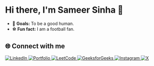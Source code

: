 # Hi there, I'm Sameer Sinha 👋

- 🥅 **Goals:** To be a good human.  
- ⚽ **Fun fact:** I am a football fan.


## 🌐 Connect with me  

<p align="left">
  <a href="https://www.linkedin.com/in/sameer-sinha-4b3a40174" target="blank">
    <img src="https://img.shields.io/badge/LinkedIn-%230077B5.svg?&style=for-the-badge&logo=linkedin&logoColor=white" alt="LinkedIn" />
  </a>
  <a href="https://sameer-sinha.vercel.app" target="blank">
    <img src="https://img.shields.io/badge/Portfolio-%23A020F0?style=for-the-badge&logo=About.me&logoColor=white" alt="Portfolio" />
  </a>
  <a href="https://leetcode.com/sameer882000" target="blank">
    <img src="https://img.shields.io/badge/LeetCode-%23FFA116?style=for-the-badge&logo=LeetCode&logoColor=black" alt="LeetCode" />
  </a>
  <a href="https://auth.geeksforgeeks.org/user/sameer882000" target="blank">
    <img src="https://img.shields.io/badge/GeeksforGeeks-%23298D46?style=for-the-badge&logo=geeksforgeeks&logoColor=white" alt="GeeksforGeeks" />
  </a>
  <a href="https://instagram.com/mai_hoon_sameer" target="blank">
    <img src="https://img.shields.io/badge/Instagram-%23E4405F.svg?&style=for-the-badge&logo=Instagram&logoColor=white" alt="Instagram" />
  </a>
  <a href="https://x.com/mai_hoon_sameer" target="blank">
    <img src="https://img.shields.io/badge/X-%23000000.svg?&style=for-the-badge&logo=x&logoColor=white" alt="X" />
  </a>
</p>

